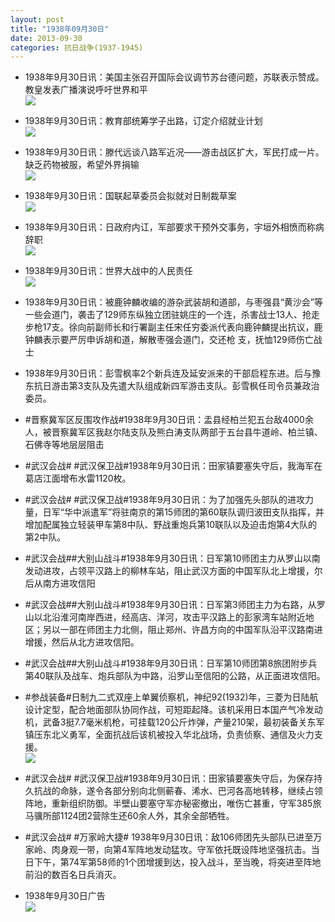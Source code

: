 ```yaml
---
layout: post
title: "1938年09月30日"
date: 2013-09-30
categories: 抗日战争(1937-1945)
---
```


<meta name="referrer" content="no-referrer" />

- 1938年9月30日讯：美国主张召开国际会议调节苏台德问题，苏联表示赞成。教皇发表广播演说呼吁世界和平 <br/><img src="https://ww3.sinaimg.cn/large/aca367d8jw1e94xf7xhj4j209i0py40v.jpg" />

- 1938年9月30日讯：教育部统筹学子出路，订定介绍就业计划 <br/><img src="https://ww1.sinaimg.cn/large/aca367d8jw1e94vowwnpzj20el0j3q4n.jpg" />

- 1938年9月30日讯：滕代远谈八路军近况——游击战区扩大，军民打成一片。缺乏药物被服，希望外界捐输 <br/><img src="https://ww2.sinaimg.cn/large/aca367d8jw1e94tyeqipfj20ah11sq7j.jpg" />

- 1938年9月30日讯：国联起草委员会拟就对日制裁草案 <br/><img src="https://ww4.sinaimg.cn/large/aca367d8jw1e94s80b6l0j20ey0cqtbq.jpg" />

- 1938年9月30日讯：日政府内讧，军部要求干预外交事务，宇垣外相愤而称病辞职 <br/><img src="https://ww2.sinaimg.cn/large/aca367d8jw1e94qhjlllbj20go12ggpy.jpg" />

- 1938年9月30日讯：世界大战中的人民责任 <br/><img src="https://ww4.sinaimg.cn/large/aca367d8jw1e94or9hmiwj20go0ztq8y.jpg" />

- 1938年9月30日讯：被鹿钟麟收编的游杂武装胡和道部，与枣强县“黄沙会”等一些会道门，袭击了129师东纵独立团驻姚庄的一个连，杀害战士13人、抢走步枪17支。徐向前副师长和行署副主任宋任穷委派代表向鹿钟麟提出抗议，鹿钟麟表示要严厉申诉胡和道，解散枣强会道门，交还枪 支，抚恤129师伤亡战士 

- 1938年9月30日讯：彭雪枫率2个新兵连及延安派来的干部启程东进。后与豫东抗日游击第3支队及先遣大队组成新四军游击支队。彭雪枫任司令员兼政治委员。 

- #晋察冀军区反围攻作战#1938年9月30日讯：盂县经柏兰犯五台敌4000余人，被晋察冀军区我赵尔陆支队及熊白涛支队两部于五台县牛道岭、柏兰镇、石佛寺等地层层阻击 

- #武汉会战# #武汉保卫战#1938年9月30日讯：田家镇要塞失守后，我海军在葛店江面增布水雷1120枚。 

- #武汉会战# #武汉保卫战#1938年9月30日讯：为了加强先头部队的进攻力量，日军“华中派遣军”将驻南京的第15师团的第60联队调归波田支队指挥，并增加配属独立轻装甲车第8中队、野战重炮兵第10联队以及迫击炮第4大队的第2中队。 

- #武汉会战##大别山战斗#1938年9月30日讯：日军第10师团主力从罗山以南发动进攻，占领平汉路上的柳林车站，阻止武汉方面的中国军队北上增援，尔后从南方进攻信阳 

- #武汉会战##大别山战斗#1938年9月30日讯：日军第3师团主力为右路，从罗山以北沿淮河南岸西进，经高店、洋河，攻击平汉路上的彭家湾车站附近地区；另以一部在师团主力北侧，阻止郑州、许昌方向的中国军队沿平汉路南进增援，然后从北方进攻信阳。 

- #武汉会战##大别山战斗#1938年9月30日讯：日军第10师团第8旅团附步兵第40联队及战车、炮兵部队为中路，沿罗山至信阳的公路，从正面进攻信阳。 

- #参战装备#日制九二式双座上单翼侦察机，神纪92(1932)年，三菱为日陆航设计定型，配合地面部队协同作战，可短距起降。该机采用日本国产气冷发动机，武备3挺7.7毫米机枪，可挂载120公斤炸弹，产量210架，最初装备关东军镇压东北义勇军，全面抗战后该机被投入华北战场，负责侦察、通信及火力支援。 <br/><img src="https://ww3.sinaimg.cn/large/aca367d8gw1e94aryzm9fj20c80vetaj.jpg" />

- #武汉会战# #武汉保卫战#1938年9月30日讯：田家镇要塞失守后，为保存持久抗战的命脉，遂令各部分别向北侧蕲春、浠水、巴河各高地转移，继续占领阵地，重新组织防御。半壁山要塞守军亦秘密撤出，唯伤亡甚重，守军385旅马骥所部1124团2营除生还60余人外，其余全部牺牲。 

- #武汉会战# #万家岭大捷# 1938年9月30日讯：敌106师团先头部队已进至万家岭、肉身观一带，向第4军阵地发动猛攻。守军依托既设阵地坚强抗击。当日下午，第74军第58师的1个团增援到达，投入战斗，至当晚，将突进至阵地前沿的数百名日兵消灭。 

- 1938年9月30日广告 <br/><img src="https://ww2.sinaimg.cn/large/aca367d8jw1e945oehkzjj20e30g140n.jpg" />

